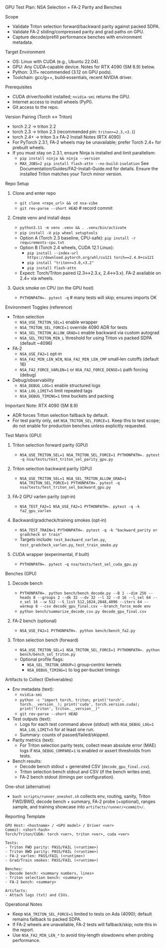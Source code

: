 GPU Test Plan: NSA Selection + FA‑2 Parity and Benches

Scope
- Validate Triton selection forward/backward parity against packed SDPA.
- Validate FA‑2 sliding/compressed parity and grad paths on GPU.
- Capture decode/prefill performance benches with environment metadata.

Target Environment
- OS: Linux with CUDA (e.g., Ubuntu 22.04).
- GPU: Any CUDA‑capable device. Notes for RTX 4090 (SM 8.9) below.
- Python: 3.11+ recommended (3.12 on GPU pods).
- Toolchain: gcc/g++, build‑essentials, recent NVIDIA driver.

Prerequisites
- CUDA driver/toolkit installed; `nvidia-smi` returns the GPU.
- Internet access to install wheels (PyPI).
- Git access to the repo.

Version Pairing (Torch ↔ Triton)
- torch 2.2 → triton 2.2
- torch 2.3 → triton 2.3 (recommended pin: `triton>=2.3,<3.1`)
- torch 2.4+ → triton 3.x
FA‑2 Install Notes (RTX 4090)
- For PyTorch 2.3.1, FA‑2 wheels may be unavailable; prefer Torch 2.4+ for prebuilt wheels.
- If you must stay on 2.3.1, ensure Ninja is installed and limit parallelism:
  - `pip install ninja && ninja --version`
  - `MAX_JOBS=2 pip install flash-attn --no-build-isolation`
See Documentation/Guides/FA2-Install-Guide.md for details.
Ensure the installed Triton matches your Torch minor version.

Repo Setup
1) Clone and enter repo
   - `git clone <repo_url> && cd nsa-vibe`
   - `git rev-parse --short HEAD`  # record commit

2) Create venv and install deps
   - `python3.11 -m venv .venv && . .venv/bin/activate`
   - `pip install -U pip wheel setuptools`
   - Option A (Torch 2.3 baseline, CPU-safe): `pip install -r requirements-cpu.txt`
   - Option B (Torch 2.4 wheels, CUDA 12.1 Linux):
     - `pip install --index-url https://download.pytorch.org/whl/cu121 torch==2.4.0+cu121`
     - `pip install "triton>=3.0,<3.2"`
     - `pip install flash-attn`
   - Expect: Torch/Triton paired (2.3↔2.3.x, 2.4↔3.x). FA‑2 available on 2.4+ via wheels.

3) Quick smoke on CPU (on the GPU host)
   - `PYTHONPATH=. pytest -q`  # many tests will skip; ensures imports OK

Environment Toggles (reference)
- Triton selection
  - `NSA_USE_TRITON_SEL=1` enable wrapper
  - `NSA_TRITON_SEL_FORCE=1` override 4090 ADR for tests
  - `NSA_SEL_TRITON_ALLOW_GRAD=1` enable backward via custom autograd
  - `NSA_SEL_TRITON_MIN_L` threshold for using Triton vs packed SDPA (default ~4096)
- FA‑2
  - `NSA_USE_FA2=1` opt‑in
  - `NSA_FA2_MIN_LEN_WIN`, `NSA_FA2_MIN_LEN_CMP` small‑len cutoffs (default 16)
  - `NSA_FA2_FORCE_VARLEN=1` or `NSA_FA2_FORCE_DENSE=1` path forcing (debug)
- Debug/observability
  - `NSA_DEBUG_LOG=1` enable structured logs
  - `NSA_LOG_LIMIT=5` limit repeated tags
  - `NSA_DEBUG_TIMING=1` time buckets and packing

Important Note: RTX 4090 (SM 8.9)
- ADR forces Triton selection fallback by default.
- For test parity only, set `NSA_TRITON_SEL_FORCE=1`. Keep this to test scope; do not enable for production benches unless explicitly requested.

Test Matrix (GPU)
1) Triton selection forward parity (GPU)
   - `NSA_USE_TRITON_SEL=1 NSA_TRITON_SEL_FORCE=1 PYTHONPATH=. pytest -q nsa/tests/test_triton_sel_parity_gpu.py`

2) Triton selection backward parity (GPU)
   - `NSA_USE_TRITON_SEL=1 NSA_SEL_TRITON_ALLOW_GRAD=1 NSA_TRITON_SEL_FORCE=1 PYTHONPATH=. pytest -q nsa/tests/test_triton_sel_backward_gpu.py`

3) FA‑2 GPU varlen parity (opt‑in)
   - `NSA_TEST_FA2=1 NSA_USE_FA2=1 PYTHONPATH=. pytest -q -k fa2_gpu_varlen`

4) Backward/gradcheck/training smokes (opt‑in)
   - `NSA_TEST_TRAIN=1 PYTHONPATH=. pytest -q -k "backward_parity or gradcheck or train"`
   - Targets include: `test_backward_varlen.py`, `test_gradcheck_varlen.py`, `test_train_smoke.py`

5) CUDA wrapper (experimental, if built)
   - `PYTHONPATH=. pytest -q nsa/tests/test_sel_cuda_gpu.py`

Benches (GPU)
1) Decode bench
   - `PYTHONPATH=. python bench/bench_decode.py --B 1 --dim 256 --heads 8 --groups 2 --dk 32 --dv 32 --l 32 --d 16 --l_sel 64 --n_sel 16 --w 512 --S_list 512,1024,2048,4096 --iters 64 --warmup 8 --csv decode_gpu_final.csv --branch_force_mode env`
   - `python bench/summarize_decode_csv.py decode_gpu_final.csv`

2) FA‑2 bench (optional)
   - `NSA_USE_FA2=1 PYTHONPATH=. python bench/bench_fa2.py`

3) Triton selection bench (forward)
   - `NSA_USE_TRITON_SEL=1 NSA_TRITON_SEL_FORCE=1 PYTHONPATH=. python bench/bench_sel_triton.py`
   - Optional profile flags:
     - `NSA_SEL_TRITON_GROUP=1` group‑centric kernels
     - `NSA_DEBUG_TIMING=1` to log per‑bucket timings

Artifacts to Collect (Deliverables)
- Env metadata (text):
  - `nvidia-smi`
  - `python -c "import torch, triton; print('torch', torch.__version__); print('cuda', torch.version.cuda); print('triton', triton.__version__)"`
  - `git rev-parse --short HEAD`
- Test outputs (text):
  - Logs for each test command above (stdout) with `NSA_DEBUG_LOG=1 NSA_LOG_LIMIT=5` for at least one run.
  - Summary: counts of passed/failed/skipped.
- Parity metrics (text):
  - For Triton selection parity tests, collect mean absolute error (MAE) logs if `NSA_DEBUG_COMPARE=1` is enabled or assert thresholds from tests.
- Bench results:
  - Decode bench stdout + generated CSV (`decode_gpu_final.csv`).
  - Triton selection bench stdout and CSV (if the bench writes one).
  - FA‑2 bench stdout (timings per configuration).

One-shot (alternative)
- `bash scripts/runner_oneshot.sh` collects env, routing, sanity, Triton FWD/BWD, decode bench + summary, FA‑2 probe (+optional), ranges sample, and training showcase into `artifacts/runner/<commit>/`.

Reporting Template
```
GPU Host: <hostname> / <GPU model> / Driver <ver>
Commit: <short-hash>
Torch/Triton/CUDA: torch <ver>, triton <ver>, cuda <ver>

Tests:
- Triton FWD parity: PASS/FAIL (<runtime>)
- Triton BWD parity: PASS/FAIL (<runtime>)
- FA‑2 varlen: PASS/FAIL (<runtime>)
- Grad/Train smokes: PASS/FAIL (<runtime>)

Benches:
- Decode bench: <summary numbers, lines>
- Triton selection bench: <summary>
- FA‑2 bench: <summary>

Artifacts:
- Attach logs (txt) and CSVs.
```

Operational Notes
- Keep `NSA_TRITON_SEL_FORCE=1` limited to tests on Ada (4090); default remains fallback to packed SDPA.
- If FA‑2 wheels are unavailable, FA‑2 tests will fallback/skip; note this in the report.
- Use `NSA_FA2_MIN_LEN_*` to avoid tiny‑length slowdowns when probing performance.
